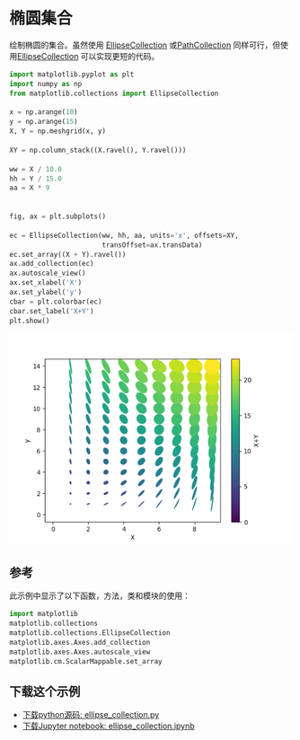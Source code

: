 # 椭圆集合

绘制椭圆的集合。虽然使用 [EllipseCollection](https://matplotlib.org/api/collections_api.html#matplotlib.collections.EllipseCollection) 或[PathCollection](https://matplotlib.org/api/collections_api.html#matplotlib.collections.PathCollection) 同样可行，但使用[EllipseCollection](https://matplotlib.org/api/collections_api.html#matplotlib.collections.EllipseCollection) 可以实现更短的代码。

```python
import matplotlib.pyplot as plt
import numpy as np
from matplotlib.collections import EllipseCollection

x = np.arange(10)
y = np.arange(15)
X, Y = np.meshgrid(x, y)

XY = np.column_stack((X.ravel(), Y.ravel()))

ww = X / 10.0
hh = Y / 15.0
aa = X * 9


fig, ax = plt.subplots()

ec = EllipseCollection(ww, hh, aa, units='x', offsets=XY,
                       transOffset=ax.transData)
ec.set_array((X + Y).ravel())
ax.add_collection(ec)
ax.autoscale_view()
ax.set_xlabel('X')
ax.set_ylabel('y')
cbar = plt.colorbar(ec)
cbar.set_label('X+Y')
plt.show()
```

![椭圆集合示例](/static/images/gallery/sphx_glr_ellipse_collection_001.png)

## 参考

此示例中显示了以下函数，方法，类和模块的使用：

```python
import matplotlib
matplotlib.collections
matplotlib.collections.EllipseCollection
matplotlib.axes.Axes.add_collection
matplotlib.axes.Axes.autoscale_view
matplotlib.cm.ScalarMappable.set_array
```

## 下载这个示例
            
- [下载python源码: ellipse_collection.py](https://matplotlib.org/_downloads/ellipse_collection.py)
- [下载Jupyter notebook: ellipse_collection.ipynb](https://matplotlib.org/_downloads/ellipse_collection.ipynb)